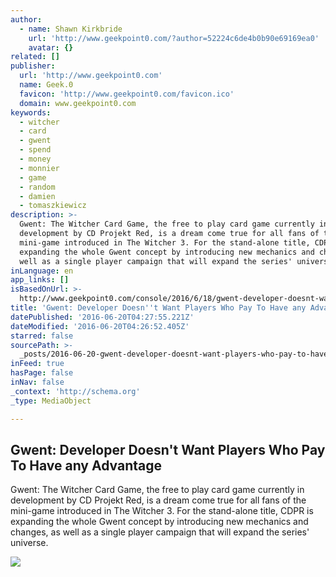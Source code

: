 ```yaml
---
author:
  - name: Shawn Kirkbride
    url: 'http://www.geekpoint0.com/?author=52224c6de4b0b90e69169ea0'
    avatar: {}
related: []
publisher:
  url: 'http://www.geekpoint0.com'
  name: Geek.0
  favicon: 'http://www.geekpoint0.com/favicon.ico'
  domain: www.geekpoint0.com
keywords:
  - witcher
  - card
  - gwent
  - spend
  - money
  - monnier
  - game
  - random
  - damien
  - tomaszkiewicz
description: >-
  Gwent: The Witcher Card Game, the free to play card game currently in
  development by CD Projekt Red, is a dream come true for all fans of the
  mini-game introduced in The Witcher 3. For the stand-alone title, CDPR is
  expanding the whole Gwent concept by introducing new mechanics and changes, as
  well as a single player campaign that will expand the series' universe.
inLanguage: en
app_links: []
isBasedOnUrl: >-
  http://www.geekpoint0.com/console/2016/6/18/gwent-developer-doesnt-want-players-who-pay-to-have-any-advantage
title: 'Gwent: Developer Doesn''t Want Players Who Pay To Have any Advantage'
datePublished: '2016-06-20T04:27:55.221Z'
dateModified: '2016-06-20T04:26:52.405Z'
starred: false
sourcePath: >-
  _posts/2016-06-20-gwent-developer-doesnt-want-players-who-pay-to-have-any-ad.md
inFeed: true
hasPage: false
inNav: false
_context: 'http://schema.org'
_type: MediaObject

---
```

<article style=""><h1>Gwent: Developer Doesn't Want Players Who Pay To Have any Advantage</h1><p>Gwent: The Witcher Card Game, the free to play card game currently in development by CD Projekt Red, is a dream come true for all fans of the mini-game introduced in The Witcher 3. For the stand-alone title, CDPR is expanding the whole Gwent concept by introducing new mechanics and changes, as well as a single player campaign that will expand the series' universe.</p><img src="http://static1.squarespace.com/static/54ee77a9e4b05efebc2c5984/54eeb422e4b021bc7efd0b5f/5765520515d5db346154e65f/1466258241687/The-Witcher-Gwent-635x357.jpg?format=1000w" /></article>